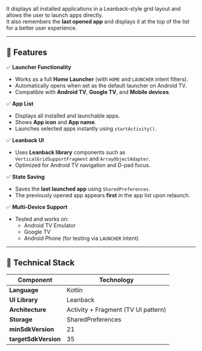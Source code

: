 It displays all installed applications in a Leanback-style grid layout and allows the user to launch apps directly.  
It also remembers the **last opened app** and displays it at the top of the list for a better user experience.

---

## 🧩 Features

✅ **Launcher Functionality**
- Works as a full **Home Launcher** (with `HOME` and `LAUNCHER` intent filters).  
- Automatically opens when set as the default launcher on Android TV.  
- Compatible with **Android TV**, **Google TV**, and **Mobile devices**.

✅ **App List**
- Displays all installed and launchable apps.  
- Shows **App icon** and **App name**.  
- Launches selected apps instantly using `startActivity()`.

✅ **Leanback UI**
- Uses **Leanback library** components such as `VerticalGridSupportFragment` and `ArrayObjectAdapter`.  
- Optimized for Android TV navigation and D-pad focus.

✅ **State Saving**
- Saves the **last launched app** using `SharedPreferences`.  
- The previously opened app appears **first** in the app list upon relaunch.

✅ **Multi-Device Support**
- Tested and works on:
  - Android TV Emulator  
  - Google TV  
  - Android Phone (for testing via `LAUNCHER` intent)

---

## 🧠 Technical Stack

| Component | Technology |
|------------|-------------|
| **Language** | Kotlin |
| **UI Library** | Leanback |
| **Architecture** | Activity + Fragment (TV UI pattern) |
| **Storage** | SharedPreferences |
| **minSdkVersion** | 21 |
| **targetSdkVersion** | 35 |
